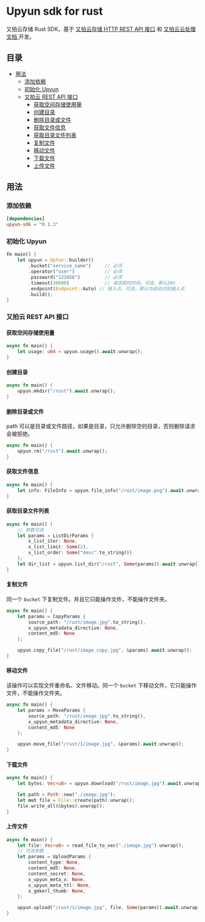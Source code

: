 # Upyun sdk for rust

又拍云存储 Rust SDK，基于 [又拍云存储 HTTP REST API 接口](https://help.upyun.com/knowledge-base/rest_api/)  和 [又拍云云处理文档 ](http://docs.upyun.com/cloud/)开发。

## 目录

* [用法](#用法)
  * [添加依赖](#添加依赖)
  * [初始化 Upyun](#初始化-upyun)
  * [又拍云 REST API 接口](#又拍云-rest-api-接口) 
    * [获取空间存储使用量](#获取空间存储使用量)
    * [创建目录](#创建目录)
    * [删除目录或文件](#删除目录或文件)
    * [获取文件信息](#获取文件信息)
    * [获取目录文件列表](#获取目录文件列表)
    * [复制文件](#复制文件)
    * [移动文件](#移动文件)
    * [下载文件](#下载文件)
    * [上传文件](#上传文件)

## 用法

### 添加依赖

```toml
[dependencies]
upyun-sdk = "0.1.3"
```

### 初始化 Upyun

```rust
fn main() {
    let upyun = UpYun::builder()
        .bucket("service_name")     // 必须
        .operator("user")           // 必须
        .password("123456")         // 必须
        .timeout(30000)             // 请求超时时间，可选，默认30s
        .endpoint(Endpoint::Auto) // 接入点，可选，默认为自动识别接入点
        .build();
}
```

### 又拍云 REST API 接口

#### 获取空间存储使用量

```rust
async fn main() {
    let usage: u64 = upyun.usage().await.unwrap();
}
```

#### 创建目录

```rust
async fn main() { 
    upyun.mkdir("/rust").await.unwrap();
}
```

#### 删除目录或文件

path 可以是目录或文件路径，如果是目录，只允许删除空的目录，否则删除请求会被拒绝。

```rust
async fn main() {
    upyun.rm("/rust").await.unwrap();
}
```

#### 获取文件信息

```rust
async fn main() {
    let info: FileInfo = upyun.file_info("/rust/image.png").await.unwrap();
}
```

#### 获取目录文件列表

```rust
async fn main() {
    // 参数可选
    let params = ListDirParams {
        x_list_iter: None,
        x_list_limit: Some(2),
        x_list_order: Some("desc".to_string())
    };
    let dir_list = upyun.list_dir("/rust", Some(params)).await.unwrap();
}
```

#### 复制文件

同一个 `bucket` 下复制文件。并且它只能操作文件，不能操作文件夹。

```rust
async fn main() {
    let params = CopyParams {
        source_path: "/rust/image.jpg".to_string(),
        x_upyun_metadata_directive: None,
        content_md5: None
    };

    upyun.copy_file("/rust/image_copy.jpg", &params).await.unwrap();
}
```

#### 移动文件

该操作可以实现文件重命名、文件移动。同一个 `bucket` 下移动文件，它只能操作文件，不能操作文件夹。

```rust
async fn main() {
    let params = MoveParams {
        source_path: "/rust/image.jpg".to_string(),
        x_upyun_metadata_directive: None,
        content_md5: None
    };

    upyun.move_file("/rust/1/image.jpg", &params).await.unwrap();
}
```

#### 下载文件

```rust
async fn main() {
    let bytes: Vec<u8> = upyun.download("/rust/image.jpg").await.unwrap();

    let path = Path::new("./image.jpg");
    let mut file = File::create(path).unwrap();
    file.write_all(&bytes).unwrap();
}
```

#### 上传文件

```rust
async fn main() {
    let file: Vec<u8> = read_file_to_vec("./image.jpg").unwrap();
    // 可选参数
    let params = UploadParams {
        content_type: None,
        content_md5: None,
        content_secret: None,
        x_upyun_meta_x: None,
        x_upyun_meta_ttl: None,
        x_gmkerl_thumb: None,
    };

    upyun.upload("/rust/1/image.jpg", file, Some(params)).await.unwrap()
}
```
